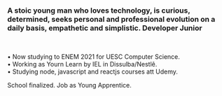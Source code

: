 ### A stoic young man who loves technology, is curious, determined, seeks personal and professional evolution on a daily basis, empathetic and simplistic. Developer Junior
<br>

• Now studying to ENEM 2021 for UESC Computer Science.
<br>
• Working as Yourn Learn by IEL in Dissulba/Nestlê.
<br>
• Studying node, javascript and reactjs courses att Udemy.

School finalized.
Job as Young Apprentice.



